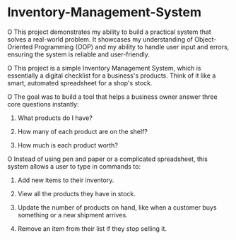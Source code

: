# Inventory-Management-System
O This project demonstrates my ability to build a practical system that solves a real-world problem. It showcases my understanding of Object-Oriented Programming (OOP) and my ability to handle user input and errors, ensuring the system is reliable and user-friendly.

O This project is a simple Inventory Management System, which is essentially a digital checklist for a business's products.
Think of it like a smart, automated spreadsheet for a shop's stock.

O The goal was to build a tool that helps a business owner answer three core questions instantly:

  1) What products do I have?

  2) How many of each product are on the shelf?

  3) How much is each product worth?

O Instead of using pen and paper or a complicated spreadsheet, this system allows a user to type in commands to:

  1) Add new items to their inventory.

  2) View all the products they have in stock.

  3) Update the number of products on hand, like when a customer buys something or a new shipment arrives.

  4) Remove an item from their list if they stop selling it.
